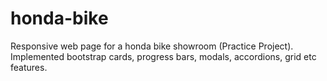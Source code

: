 # honda-bike
Responsive web page for a honda bike showroom (Practice Project). Implemented bootstrap cards, progress bars, modals, accordions, grid etc features.
